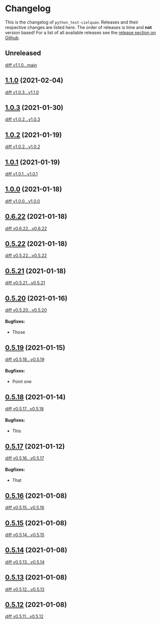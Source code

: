 # Changelog

This is the changelog of `python_test-cielquan`. Releases and their respective
changes are listed here. The order of releases is time and **not** version based!
For a list of all available releases see the
[release section on Github](https://github.com/Cielquan/python_test-cielquan/releases).

<!-- Valid subcategories
#### BREAKING CHANGES
#### New features
#### Bugfixes
#### Documentation
#### Miscellaneous
-->

## Unreleased

[diff v1.1.0...main](https://github.com/Cielquan/python_test-cielquan/compare/v1.1.0...main)

## [1.1.0](https://github.com/Cielquan/python_test-cielquan/releases/v1.1.0) (2021-02-04)

[diff v1.0.3...v1.1.0](https://github.com/Cielquan/python_test-cielquan/compare/v1.0.3...v1.1.0)

## [1.0.3](https://github.com/Cielquan/python_test-cielquan/releases/v1.0.3) (2021-01-30)

[diff v1.0.2...v1.0.3](https://github.com/Cielquan/python_test-cielquan/compare/v1.0.2...v1.0.3)

## [1.0.2](https://github.com/Cielquan/python_test-cielquan/releases/v1.0.2) (2021-01-19)

[diff v1.0.2...v1.0.2](https://github.com/Cielquan/python_test-cielquan/compare/v1.0.2...v1.0.2)

## [1.0.1](https://github.com/Cielquan/python_test-cielquan/releases/v1.0.1) (2021-01-19)

[diff v1.0.1...v1.0.1](https://github.com/Cielquan/python_test-cielquan/compare/v1.0.1...v1.0.1)

## [1.0.0](https://github.com/Cielquan/python_test-cielquan/releases/v1.0.0) (2021-01-18)

[diff v1.0.0...v1.0.0](https://github.com/Cielquan/python_test-cielquan/compare/v1.0.0...v1.0.0)

## [0.6.22](https://github.com/Cielquan/python_test-cielquan/releases/v0.6.22) (2021-01-18)

[diff v0.6.22...v0.6.22](https://github.com/Cielquan/python_test-cielquan/compare/v0.6.22...v0.6.22)

## [0.5.22](https://github.com/Cielquan/python_test-cielquan/releases/v0.5.22) (2021-01-18)

[diff v0.5.22...v0.5.22](https://github.com/Cielquan/python_test-cielquan/compare/v0.5.22...v0.5.22)

## [0.5.21](https://github.com/Cielquan/python_test-cielquan/releases/v0.5.21) (2021-01-18)

[diff v0.5.21...v0.5.21](https://github.com/Cielquan/python_test-cielquan/compare/v0.5.21...v0.5.21)

## [0.5.20](https://github.com/Cielquan/python_test-cielquan/releases/v0.5.20) (2021-01-16)

[diff v0.5.20...v0.5.20](https://github.com/Cielquan/python_test-cielquan/compare/v0.5.20...v0.5.20)

#### Bugfixes:

- Those

## [0.5.19](https://github.com/Cielquan/python_test-cielquan/releases/v0.5.19) (2021-01-15)

[diff v0.5.18...v0.5.19](https://github.com/Cielquan/python_test-cielquan/compare/v0.5.19...v0.5.19)

#### Bugfixes:

- Point one

## [0.5.18](https://github.com/Cielquan/python_test-cielquan/releases/v0.5.18) (2021-01-14)

[diff v0.5.17...v0.5.18](https://github.com/Cielquan/python_test-cielquan/compare/v0.5.17...v0.5.18)

#### Bugfixes:

- This

## [0.5.17](https://github.com/Cielquan/python_test-cielquan/releases/v0.5.17) (2021-01-12)

[diff v0.5.16...v0.5.17](https://github.com/Cielquan/python_test-cielquan/compare/v0.5.16...v0.5.17)

#### Bugfixes:

- That

## [0.5.16](https://github.com/Cielquan/python_test-cielquan/releases/v0.5.16) (2021-01-08)

[diff v0.5.15...v0.5.16](https://github.com/Cielquan/python_test-cielquan/compare/v0.5.15...v0.5.16)

## [0.5.15](https://github.com/Cielquan/python_test-cielquan/releases/v0.5.15) (2021-01-08)

[diff v0.5.14...v0.5.15](https://github.com/Cielquan/python_test-cielquan/compare/v0.5.14...v0.5.15)

## [0.5.14](https://github.com/Cielquan/python_test-cielquan/releases/v0.5.14) (2021-01-08)

[diff v0.5.13...v0.5.14](https://github.com/Cielquan/python_test-cielquan/compare/v0.5.13...v0.5.14)

## [0.5.13](https://github.com/Cielquan/python_test-cielquan/releases/v0.5.13) (2021-01-08)

[diff v0.5.12...v0.5.13](https://github.com/Cielquan/python_test-cielquan/compare/v0.5.12...v0.5.13)

## [0.5.12](https://github.com/Cielquan/python_test-cielquan/releases/v0.5.12) (2021-01-08)

[diff v0.5.11...v0.5.12](https://github.com/Cielquan/python_test-cielquan/compare/v0.5.11...v0.5.12)
